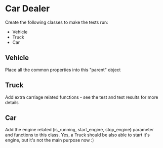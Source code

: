 # Car Dealer

Create the following classes to make the tests run:
- Vehicle
- Truck
- Car

## Vehicle
Place all the common properties into this "parent" object

## Truck
Add extra carriage related functions - see the test and test results for more details

## Car
Add the engine related (is_running, start_engine, stop_engine) parameter and functions to this class. Yes, a Truck should be also able to start it's engine, but it's not the main purpose now :)
